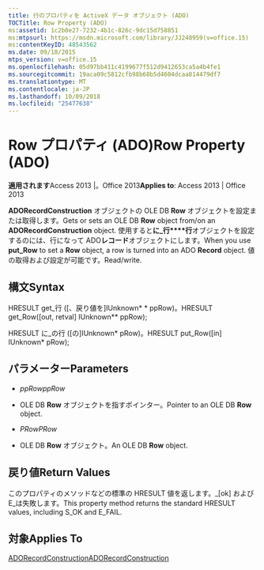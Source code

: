 ```yaml
---
title: 行のプロパティを ActiveX データ オブジェクト (ADO)
TOCTitle: Row Property (ADO)
ms:assetid: 1c2b0e27-7232-4b1c-826c-9dc15d758851
ms:mtpsurl: https://msdn.microsoft.com/library/JJ248959(v=office.15)
ms:contentKeyID: 48543562
ms.date: 09/18/2015
mtps_version: v=office.15
ms.openlocfilehash: 05d97bb411c4199677f512d9412653ca5a4b4fe1
ms.sourcegitcommit: 19aca09c5812cfb98b68b5d4604dcaa814479df7
ms.translationtype: MT
ms.contentlocale: ja-JP
ms.lasthandoff: 10/09/2018
ms.locfileid: "25477638"
---
```

# <a name="row-property-ado"></a><span data-ttu-id="90dbd-102">Row プロパティ (ADO)</span><span class="sxs-lookup"><span data-stu-id="90dbd-102">Row Property (ADO)</span></span>


<span data-ttu-id="90dbd-103">**適用されます**Access 2013 |。Office 2013</span><span class="sxs-lookup"><span data-stu-id="90dbd-103">**Applies to**: Access 2013 | Office 2013</span></span>



<span data-ttu-id="90dbd-104">**ADORecordConstruction** オブジェクトの OLE DB **Row** オブジェクトを設定または取得します。</span><span class="sxs-lookup"><span data-stu-id="90dbd-104">Gets or sets an OLE DB **Row** object from/on an **ADORecordConstruction** object.</span></span> <span data-ttu-id="90dbd-105">使用すると**に\_行\*\*\*\*行**オブジェクトを設定するのには、行になって ADO**レコード**オブジェクトにします。</span><span class="sxs-lookup"><span data-stu-id="90dbd-105">When you use **put\_Row** to set a **Row** object, a row is turned into an ADO **Record** object.</span></span> <span data-ttu-id="90dbd-106">値の取得および設定が可能です。</span><span class="sxs-lookup"><span data-stu-id="90dbd-106">Read/write.</span></span>

## <a name="syntax"></a><span data-ttu-id="90dbd-107">構文</span><span class="sxs-lookup"><span data-stu-id="90dbd-107">Syntax</span></span>

<span data-ttu-id="90dbd-108">HRESULT get\_行 (\[、戻り値を\]IUnknown\* \* ppRow)。</span><span class="sxs-lookup"><span data-stu-id="90dbd-108">HRESULT get\_Row(\[out, retval\] IUnknown\*\* ppRow);</span></span>

<span data-ttu-id="90dbd-109">HRESULT に\_の行 (\[の\]IUnknown\* pRow)。</span><span class="sxs-lookup"><span data-stu-id="90dbd-109">HRESULT put\_Row(\[in\] IUnknown\* pRow);</span></span>

## <a name="parameters"></a><span data-ttu-id="90dbd-110">パラメーター</span><span class="sxs-lookup"><span data-stu-id="90dbd-110">Parameters</span></span>

  - <span data-ttu-id="90dbd-111">*ppRow*</span><span class="sxs-lookup"><span data-stu-id="90dbd-111">*ppRow*</span></span>

  - <span data-ttu-id="90dbd-112">OLE DB **Row** オブジェクトを指すポインター。</span><span class="sxs-lookup"><span data-stu-id="90dbd-112">Pointer to an OLE DB **Row** object.</span></span>

  - <span data-ttu-id="90dbd-113">*PRow*</span><span class="sxs-lookup"><span data-stu-id="90dbd-113">*PRow*</span></span>

  - <span data-ttu-id="90dbd-114">OLE DB **Row** オブジェクト。</span><span class="sxs-lookup"><span data-stu-id="90dbd-114">An OLE DB **Row** object.</span></span>

## <a name="return-values"></a><span data-ttu-id="90dbd-115">戻り値</span><span class="sxs-lookup"><span data-stu-id="90dbd-115">Return Values</span></span>

<span data-ttu-id="90dbd-116">このプロパティのメソッドなどの標準の HRESULT 値を返します。\_[ok] および E\_は失敗します。</span><span class="sxs-lookup"><span data-stu-id="90dbd-116">This property method returns the standard HRESULT values, including S\_OK and E\_FAIL.</span></span>

## <a name="applies-to"></a><span data-ttu-id="90dbd-117">対象</span><span class="sxs-lookup"><span data-stu-id="90dbd-117">Applies To</span></span>

[<span data-ttu-id="90dbd-118">ADORecordConstruction</span><span class="sxs-lookup"><span data-stu-id="90dbd-118">ADORecordConstruction</span></span>](adorecordconstruction-interface-ado.md)

